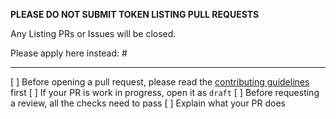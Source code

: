 **PLEASE DO NOT SUBMIT TOKEN LISTING PULL REQUESTS**

Any Listing PRs or Issues will be closed.

Please apply here instead: #



---

[ ] Before opening a pull request, please read the [contributing guidelines](https://github.com/ogeefinance/ogeeswap-interface/blob/master/CONTRIBUTING.md) first
[ ] If your PR is work in progress, open it as `draft`
[ ] Before requesting a review, all the checks need to pass
[ ] Explain what your PR does
